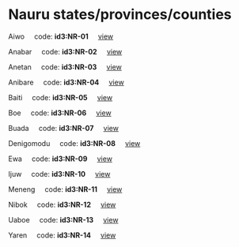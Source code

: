 # Nauru states/provinces/counties
Aiwo&nbsp;&nbsp;&nbsp;&nbsp;&nbsp;code: **id3:NR-01**&nbsp;&nbsp;&nbsp;&nbsp;&nbsp;[view](../../export/geojson/medium/id3/nr/01.geojson)&nbsp;&nbsp;&nbsp;&nbsp;&nbsp;


Anabar&nbsp;&nbsp;&nbsp;&nbsp;&nbsp;code: **id3:NR-02**&nbsp;&nbsp;&nbsp;&nbsp;&nbsp;[view](../../export/geojson/medium/id3/nr/02.geojson)&nbsp;&nbsp;&nbsp;&nbsp;&nbsp;


Anetan&nbsp;&nbsp;&nbsp;&nbsp;&nbsp;code: **id3:NR-03**&nbsp;&nbsp;&nbsp;&nbsp;&nbsp;[view](../../export/geojson/medium/id3/nr/03.geojson)&nbsp;&nbsp;&nbsp;&nbsp;&nbsp;


Anibare&nbsp;&nbsp;&nbsp;&nbsp;&nbsp;code: **id3:NR-04**&nbsp;&nbsp;&nbsp;&nbsp;&nbsp;[view](../../export/geojson/medium/id3/nr/04.geojson)&nbsp;&nbsp;&nbsp;&nbsp;&nbsp;


Baiti&nbsp;&nbsp;&nbsp;&nbsp;&nbsp;code: **id3:NR-05**&nbsp;&nbsp;&nbsp;&nbsp;&nbsp;[view](../../export/geojson/medium/id3/nr/05.geojson)&nbsp;&nbsp;&nbsp;&nbsp;&nbsp;


Boe&nbsp;&nbsp;&nbsp;&nbsp;&nbsp;code: **id3:NR-06**&nbsp;&nbsp;&nbsp;&nbsp;&nbsp;[view](../../export/geojson/medium/id3/nr/06.geojson)&nbsp;&nbsp;&nbsp;&nbsp;&nbsp;


Buada&nbsp;&nbsp;&nbsp;&nbsp;&nbsp;code: **id3:NR-07**&nbsp;&nbsp;&nbsp;&nbsp;&nbsp;[view](../../export/geojson/medium/id3/nr/07.geojson)&nbsp;&nbsp;&nbsp;&nbsp;&nbsp;


Denigomodu&nbsp;&nbsp;&nbsp;&nbsp;&nbsp;code: **id3:NR-08**&nbsp;&nbsp;&nbsp;&nbsp;&nbsp;[view](../../export/geojson/medium/id3/nr/08.geojson)&nbsp;&nbsp;&nbsp;&nbsp;&nbsp;


Ewa&nbsp;&nbsp;&nbsp;&nbsp;&nbsp;code: **id3:NR-09**&nbsp;&nbsp;&nbsp;&nbsp;&nbsp;[view](../../export/geojson/medium/id3/nr/09.geojson)&nbsp;&nbsp;&nbsp;&nbsp;&nbsp;


Ijuw&nbsp;&nbsp;&nbsp;&nbsp;&nbsp;code: **id3:NR-10**&nbsp;&nbsp;&nbsp;&nbsp;&nbsp;[view](../../export/geojson/medium/id3/nr/10.geojson)&nbsp;&nbsp;&nbsp;&nbsp;&nbsp;


Meneng&nbsp;&nbsp;&nbsp;&nbsp;&nbsp;code: **id3:NR-11**&nbsp;&nbsp;&nbsp;&nbsp;&nbsp;[view](../../export/geojson/medium/id3/nr/11.geojson)&nbsp;&nbsp;&nbsp;&nbsp;&nbsp;


Nibok&nbsp;&nbsp;&nbsp;&nbsp;&nbsp;code: **id3:NR-12**&nbsp;&nbsp;&nbsp;&nbsp;&nbsp;[view](../../export/geojson/medium/id3/nr/12.geojson)&nbsp;&nbsp;&nbsp;&nbsp;&nbsp;


Uaboe&nbsp;&nbsp;&nbsp;&nbsp;&nbsp;code: **id3:NR-13**&nbsp;&nbsp;&nbsp;&nbsp;&nbsp;[view](../../export/geojson/medium/id3/nr/13.geojson)&nbsp;&nbsp;&nbsp;&nbsp;&nbsp;


Yaren&nbsp;&nbsp;&nbsp;&nbsp;&nbsp;code: **id3:NR-14**&nbsp;&nbsp;&nbsp;&nbsp;&nbsp;[view](../../export/geojson/medium/id3/nr/14.geojson)&nbsp;&nbsp;&nbsp;&nbsp;&nbsp;

